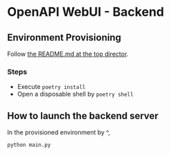 # OpenAPI WebUI - Backend

## Environment Provisioning

Follow [the README.md at the top director](../README.md).

### Steps

- Execute `poetry install`
- Open a disposable shell by `poetry shell`

## How to launch the backend server

In the provisioned environment by ^,

```shell
python main.py
```
